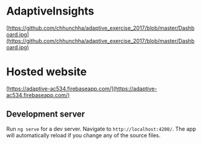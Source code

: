 # AdaptiveInsights

[https://github.com/chhunchha/adaptive_exercise_2017/blob/master/Dashboard.jpg](https://github.com/chhunchha/adaptive_exercise_2017/blob/master/Dashboard.jpg)

# Hosted website

[https://adaptive-ac534.firebaseapp.com/](https://adaptive-ac534.firebaseapp.com/)

## Development server

Run `ng serve` for a dev server. Navigate to `http://localhost:4200/`. The app will automatically reload if you change any of the source files.

